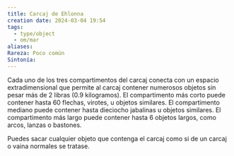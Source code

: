 ```yaml
---
title: Carcaj de Ehlonna
creation date: 2024-03-04 19:54
tags:
  - type/object
  - om/mar
aliases: 
Rareza: Poco común
Sintonía:
---
```

Cada uno de los tres compartimentos del carcaj conecta con un espacio extradimensional que permite al carcaj contener numerosos objetos sin pesar más de 2 libras (0.9 kilogramos). El compartimento más corto puede contener hasta 60 flechas, virotes, u objetos similares. El compartimento mediano puede contener hasta dieciocho jabalinas u objetos similares. El compartimento más largo puede contener hasta 6 objetos largos, como arcos, lanzas o bastones.

Puedes sacar cualquier objeto que contenga el carcaj como si de un carcaj o vaina normales se tratase.